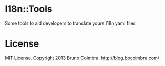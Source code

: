 I18n::Tools
===========

Some tools to aid developers to translate yours I18n yaml files.

License
=======
MIT License.  Copyright 2013 Bruno Coimbra. http://blog.bbcoimbra.com/
